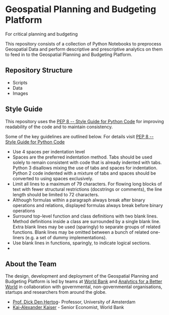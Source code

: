 # Geospatial Planning and Budgeting Platform

For critical planning and budgeting 

This repository consists of a collection of Python Notebooks to preprocess Geospatial Data and perform descriptive and prescriptive analytics on them to feed in to the Geospatial Planning and Budgeting Platform.

## Repository Structure

- Scripts
- Data
- Images

## Style Guide 
This repository uses the [PEP 8 -- Style Guide for Python Code](https://www.python.org/dev/peps/pep-0008/#id14) for improving readability of the code and to maintain consistency. 

Some of the key guidelines are outlined below. For details visit [PEP 8 -- Style Guide for Python Code](https://www.python.org/dev/peps/pep-0008/#id14) 
- Use 4 spaces per indentation level
- Spaces are the preferred indentation method. Tabs should be used solely to remain consistent with code that is already indented with tabs. Python 3 disallows mixing the use of tabs and spaces for indentation. Python 2 code indented with a mixture of tabs and spaces should be converted to using spaces exclusively.
- Limit all lines to a maximum of 79 characters. For flowing long blocks of text with fewer structural restrictions (docstrings or comments), the line length should be limited to 72 characters.
- Although formulas within a paragraph always break after binary operations and relations, displayed formulas always break before binary operations
- Surround top-level function and class definitions with two blank lines. Method definitions inside a class are surrounded by a single blank line. Extra blank lines may be used (sparingly) to separate groups of related functions. Blank lines may be omitted between a bunch of related one-liners (e.g. a set of dummy implementations).
- Use blank lines in functions, sparingly, to indicate logical sections.
- 


## About the Team
The design, development and deployment of the Geospatial Planning and Budgeting Platform is led by teams at [World Bank](https://www.worldbank.org/en/home) and [Analytics for a Better World](https://analyticsbw.org) in collaboration with governmental, non-governmental organisations, startups and researchers from around the globe.

- [Prof. Dick Den Hertog](https://www.uva.nl/profiel/h/e/d.denhertog/d.den-hertog.html)- Professor, University of Amsterdam
- [Kai-Alexander Kaiser](https://live.worldbank.org/experts/kai-alexander-kaiser) - Senior Economist, World Bank








